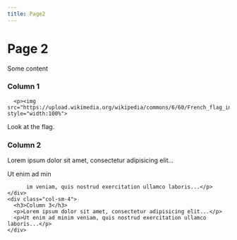 ```yaml
---
title: Page2
---
```


<h1>Page 2</h1>
<p>Some content</p>

<div class="row">
    <div class="col-sm-4">
      <h3>Column 1</h3>
      
      <p><img src="https://upload.wikimedia.org/wikipedia/commons/6/60/French_flag_in_Angers.jpg" style="width:100%">
<p> Look at the flag. </p>
</p>
    </div>
    <div class="col-sm-4">
      <h3>Column 2</h3>
      <p>Lorem ipsum dolor sit amet, consectetur adipisicing elit...</p>
      <p>Ut enim ad min
          
          im veniam, quis nostrud exercitation ullamco laboris...</p>
    </div>
    <div class="col-sm-4">
      <h3>Column 3</h3>        
      <p>Lorem ipsum dolor sit amet, consectetur adipisicing elit...</p>
      <p>Ut enim ad minim veniam, quis nostrud exercitation ullamco laboris...</p>
    </div>
  </div>
